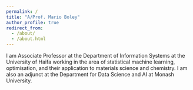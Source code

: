 ```yaml
---
permalink: /
title: "A/Prof. Mario Boley"
author_profile: true
redirect_from: 
  - /about/
  - /about.html
---
```


I am Associate Professor at the Department of Information Systems at the University of Haifa working in the area of statistical machine learning, optimisation, and their application to materials science and chemistry. I am also an adjunct at the Department for Data Science and AI at Monash University.
